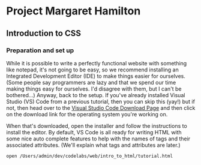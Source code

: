 # Project Margaret Hamilton
## Introduction to CSS




### Preparation and set up

While it is possible to write a perfectly functional website with something like notepad, it's not going to be easy, so we recommend installing an Integrated Development Editor (IDE) to make things easier for ourselves. (Some people say programmers are lazy and that we spend our time making things easy for ourselves. I'd disagree with them, but I can't be bothered...) Anyway, back to the setup. If you've already installed Visual Studio (VS) Code from a previous tutorial, then you can skip this (yay!) but if not, then head over to the [Visual Studio Code Download Page](https://code.visualstudio.com/Download) and then click on the download link for the operating system you're working on.

When that's downloaded, open the installer and follow the instructions to install the editor. By default, VS Code is all ready for writing HTML with some nice auto complete features to help with the names of tags and their associated attributes. (We'll explain what tags and attributes are later.)


```
open /Users/admin/dev/codelabs/web/intro_to_html/tutorial.html
```



